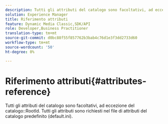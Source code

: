 ```yaml
---
description: Tutti gli attributi del catalogo sono facoltativi, ad eccezione del catalogo RootId. Tutti gli attributi sono richiesti nel file di attributi del catalogo predefinito (default.ini).
solution: Experience Manager
title: Riferimento attributi
feature: Dynamic Media Classic,SDK/API
role: Developer,Business Practitioner
translation-type: tm+mt
source-git-commit: d0bc88f55f857762b3bab4c76d1e3f3dd2733d60
workflow-type: tm+mt
source-wordcount: '50'
ht-degree: 0%

---
```



# Riferimento attributi{#attributes-reference}

Tutti gli attributi del catalogo sono facoltativi, ad eccezione del catalogo::RootId. Tutti gli attributi sono richiesti nel file di attributi del catalogo predefinito (default.ini).

